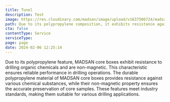```yaml
---
title: Tunel
description: Test
image: https://res.cloudinary.com/madsan/image/upload/v1637506724/madsan-stock/IMG_3201_dnngfl_bf98hq.jpg
path: Due to its polypropylene composition, it exhibits resistance against penetration by organic chemicals and lacks magnetic properties. 
cta: false
contentType: Service
serviceType: 
page: page
date: 2024-02-06 12:25:14
---
```

Due to its polypropylene feature, MADSAN core boxes exhibit resistance to drilling organic chemicals and are non-magnetic. This characteristic ensures reliable performance in drilling operations. The durable polypropylene material of MADSAN core boxes provides resistance against various chemical substances, while their non-magnetic property ensures the accurate preservation of core samples. These features meet industry standards, making them suitable for various drilling applications.
